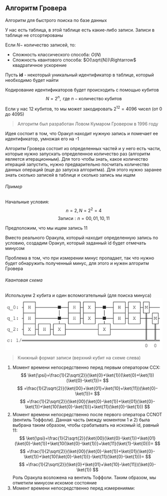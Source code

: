 ## Алгоритм Гровера
Алгоритм для быстрого поиска по базе данных

У нас есть таблица, в этой таблице есть какие-либо записи. Записи в таблице не отсортированы 

Если $N-$ количество записей, то:
- Сложность классического способа: $O(N)$
- Сложность квантового способа: $O(\sqrt{N})\Rightarrow$ квадратичное ускорение

Пусть **id** - некоторый уникальный идентификатор в таблице, который необходимо будет найти

Кодирование идентификаторов будет происходить с помощью кубитов
$$N=2^{n},\text{ где }n-\text{количество кубитов}$$

Если у нас 12 кубитов, то мы может закодировать $2^{12}=4096$ чисел (от 0 до 4095)

> Алгоритм был разработан Ловом Кумаром Гровером в 1996 году

Идея состоит в том, что Оракул находит нужную запись и помечает ее идентификатор, умножая его на -1

Алгоритм Гровера состоит из определенных частей и у него есть части, которые нужно запускать определенное количество раз (алгоритм является итерационным). Для того чтобы знать, какое количество итераций запустить, нужно предварительно посчитать количество данных операций (еще до запуска алгоритма). Для этого нужно заранее знать сколько записей в таблице и сколько запись мы ищем 

###### Пример
Начальные условия:
$$
n=2, N=2^{2}=4
$$
$$
\text{Записи}:n=00, 01,10,11
$$

Предположим, что мы ищем запись 11

Вместо реального Оракула, который находит определенную запись по условию, создадим Оракул, который заданный id будет отмечать минусом

Проблема в том, что при измерении минус пропадает, так что нужно будет обнаружить полученный минус, для этого и нужен алгоритм Гровера

###### Квантовая схема
Используем 2 кубита и один вспомогательный (для поиска минуса)
![](../_%20Assets/Pasted%20image%2020231225035103.png)

> Книжный формат записи (верхний кубит на схеме слева)

1. Момент времени непосредственно перед первым оператором CCX:
$$
\ket{\psi}=\frac{1}{2\sqrt{2}}(\ket{0}+\ket{1})(\ket{0}+\ket{1})(\ket{0}-\ket{1})=
$$
$$
=\frac{1}{2\sqrt{2}}(\ket{00}+\ket{01}+\ket{10}+\ket{11})(\ket{0}-\ket{1})=
$$
$$
=\frac{1}{2\sqrt{2}}(\ket{00}(\ket{0}-\ket{1})+\ket{01}(\ket{0}-\ket{1})+\ket{10(\ket{0}-\ket{1})}+\ket{11}(\ket{0}-\ket{1}))
$$
2. Момент времени непосредственно после первого оператора CCNOT (вентиль Тоффоли). Данная часть (между моментом 1 и 2) была выбрана таким образом, чтобы срабатывать на искомый id, равный 11:
$$
\ket{\psi}=\frac{1}{2\sqrt{2}}(\ket{00}(\ket{0}-\ket{1})+\ket{01}(\ket{0}-\ket{1})+\ket{10(\ket{0}-\ket{1})}+\ket{11}(\ket{1}-\ket{0}))=
$$
$$
=\frac{1}{2\sqrt{2}}(\ket{00}(\ket{0}-\ket{1})+\ket{01}(\ket{0}-\ket{1})+\ket{10(\ket{0}-\ket{1})}-\ket{11}(\ket{0}-\ket{1}))=
$$
$$
=\frac{1}{2\sqrt{2}}(\ket{0}+\ket{01}+\ket{10}-\ket{11})(\ket{0}-\ket{1})
$$
Роль Оракула возложена на вентиль Тоффоли. Таким образом, мы отметили минусом искомое состояние
3. Момент времени непосредственно перед измерениями:


